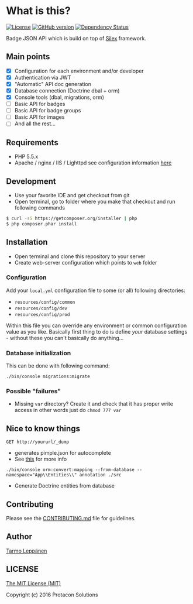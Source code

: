 # What is this?
[![License](http://img.shields.io/:license-mit-blue.svg)](LICENSE)
[![GitHub version](https://badge.fury.io/gh/ProtaconSolutions%2Fbadge-backend.svg)](https://badge.fury.io/gh/ProtaconSolutions%2Fbadge-backend)
[![Dependency Status](https://www.versioneye.com/user/projects/56d48fc30a4ec1002d2f89ff/badge.svg?style=flat)](https://www.versioneye.com/user/projects/56d48fc30a4ec1002d2f89ff)

Badge JSON API which is build on top of [Silex](http://silex.sensiolabs.org/) framework.

## Main points
- [x] Configuration for each environment and/or developer
- [x] Authentication via JWT
- [x] "Automatic" API doc generation
- [x] Database connection (Doctrine dbal + orm)
- [x] Console tools (dbal, migrations, orm)
- [ ] Basic API for badges
- [ ] Basic API for badge groups
- [ ] Basic API for images
- [ ] And all the rest...

## Requirements
* PHP 5.5.x
* Apache / nginx / IIS / Lighttpd see configuration information [here](http://silex.sensiolabs.org/doc/web_servers.html) 

## Development
* Use your favorite IDE and get checkout from git
* Open terminal, go to folder where you make that checkout and run following commands

```bash
$ curl -sS https://getcomposer.org/installer | php
$ php composer.phar install
```

## Installation
* Open terminal and clone this repository to your server
* Create web-server configuration which points to ```web``` folder

### Configuration
Add your ```local.yml``` configuration file to some (or all) following directories:
 * ```resources/config/common```
 * ```resources/config/dev```
 * ```resources/config/prod```

Within this file you can override any environment or common configuration value as you like. Basically first thing to
do is define _your_ database settings - without these you can't basically do anything...

### Database initialization
This can be done with following command:
```
./bin/console migrations:migrate
```

### Possible "failures"
* Missing ```var``` directory? Create it and check that it has proper write access in other words just do ```chmod 777 var``` 

## Nice to know things
```GET http://yoururl/_dump```
* generates pimple.json for autocomplete 
* See [this](https://github.com/Sorien/silex-pimple-dumper) for more info

```./bin/console orm:convert:mapping --from-database --namespace="App\\Entities\\" annotation ./src``` 
* Generate Doctrine entities from database

## Contributing
Please see the [CONTRIBUTING.md](CONTRIBUTING.md) file for guidelines.

## Author
[Tarmo Leppänen](https://github.com/tarlepp)

## LICENSE

[The MIT License (MIT)](LICENSE)

Copyright (c) 2016 Protacon Solutions
